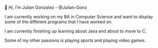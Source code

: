 👋 Hi, I’m Julian Gonzalez - @Julian-Gonz

I am currently working on my BA in Computer Science and want to display some of the different programs that I have worked on. 

I am currently finishing up learning about Java and about to move to C.

Some of my other passions is playing sports and playing video games.

<!---
Julian-Gonz/Julian-Gonz is a ✨ special ✨ repository because its `README.md` (this file) appears on your GitHub profile.
You can click the Preview link to take a look at your changes.
--->
